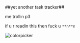 ##yet another task tracker##

me trollin p3

if u r readin this then fuck u `**n**n`

![colorpicker](https://media.tenor.com/thvZXbONJO4AAAAC/amelia-watson.gif 'Amelia Waston 4life')
